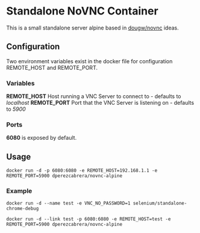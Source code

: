 # Standalone NoVNC Container

This is a small standalone server alpine based in [dougw/novnc](https://github.com/doug-w/docker-novnc) ideas.

## Configuration

Two environment variables exist in the docker file for configuration REMOTE_HOST and REMOTE_PORT.

### Variables

**REMOTE_HOST** Host running a VNC Server to connect to - defaults to *localhost*
**REMOTE_PORT** Port that the VNC Server is listening on - defaults to *5900*

### Ports
**6080** is exposed by default.

## Usage

```
docker run -d -p 6080:6080 -e REMOTE_HOST=192.168.1.1 -e REMOTE_PORT=5900 dperezcabrera/novnc-alpine
```

### Example

```
docker run -d --name test -e VNC_NO_PASSWORD=1 selenium/standalone-chrome-debug

docker run -d --link test -p 6080:6080 -e REMOTE_HOST=test -e REMOTE_PORT=5900 dperezcabrera/novnc-alpine
```

